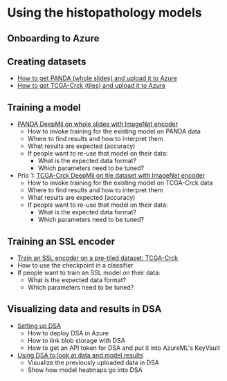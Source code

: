 # Using the histopathology models

## Onboarding to Azure

## Creating datasets

* [How to get PANDA (whole slides) and upload it to Azure](panda_dataset.md)
* [How to get TCGA-Crck (tiles) and upload it to Azure](tcga-crck_dataset.md)

## Training a model

* [PANDA DeepMil on whole slides with ImageNet encoder](panda_model.md)
  * How to invoke training for the existing model on PANDA data
  * Where to find results and how to interpret them
  * What results are expected (accuracy)
  * If people want to re-use that model on their data:
    * What is the expected data format?
    * Which parameters need to be tuned?
* Prio 1: [TCGA-Crck DeepMil on tile dataset with ImageNet encoder](tcga-crck_model.md)
  * How to invoke training for the existing model on TCGA-Crck data
  * Where to find results and how to interpret them
  * What results are expected (accuracy)
  * If people want to re-use that model on their data:
    * What is the expected data format?
    * Which parameters need to be tuned?

## Training an SSL encoder

* [Train an SSL encoder on a pre-tiled dataset: TCGA-Crck](ssl_on_tile_dataset.md)
* How to use the checkpoint in a classifier
* If people want to train an SSL model on their data:
  * What is the expected data format?
  * Which parameters need to be tuned?

## Visualizing data and results in DSA

* [Setting up DSA](dsa_setup.md)
  * How to deploy DSA in Azure
  * How to link blob storage with DSA
  * How to get an API token for DSA and put it into AzureML's KeyVault
* [Using DSA to look at data and model results](dsa_usage.md)
  * Visualize the previously uploaded data in DSA
  * Show how model heatmaps go into DSA
